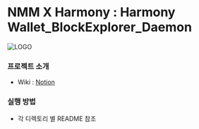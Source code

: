 # NMM X Harmony : Harmony Wallet_BlockExplorer_Daemon
![LOGO](https://cdn.discordapp.com/attachments/945643068755943447/951757432521109564/Untitled_2_1.png)

### 프로젝트 소개 
* Wiki : [Notion](https://bit.ly/3vYCvhh, "link")

### 실행 방법
* 각 디렉토리 별 README 참조
